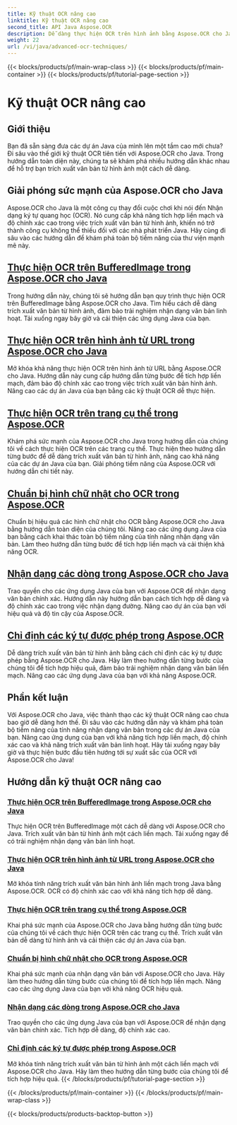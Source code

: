 ```yaml
---
title: Kỹ thuật OCR nâng cao
linktitle: Kỹ thuật OCR nâng cao
second_title: API Java Aspose.OCR
description: Dễ dàng thực hiện OCR trên hình ảnh bằng Aspose.OCR cho Java. Trích xuất văn bản liền mạch với độ chính xác cao. Nâng cao các dự án Java của bạn bằng tính năng nhận dạng văn bản linh hoạt.
weight: 22
url: /vi/java/advanced-ocr-techniques/
---
```


{{< blocks/products/pf/main-wrap-class >}}
{{< blocks/products/pf/main-container >}}
{{< blocks/products/pf/tutorial-page-section >}}

# Kỹ thuật OCR nâng cao

## Giới thiệu

Bạn đã sẵn sàng đưa các dự án Java của mình lên một tầm cao mới chưa? Đi sâu vào thế giới kỹ thuật OCR tiên tiến với Aspose.OCR cho Java. Trong hướng dẫn toàn diện này, chúng ta sẽ khám phá nhiều hướng dẫn khác nhau để hỗ trợ bạn trích xuất văn bản từ hình ảnh một cách dễ dàng.

## Giải phóng sức mạnh của Aspose.OCR cho Java

Aspose.OCR cho Java là một công cụ thay đổi cuộc chơi khi nói đến Nhận dạng ký tự quang học (OCR). Nó cung cấp khả năng tích hợp liền mạch và độ chính xác cao trong việc trích xuất văn bản từ hình ảnh, khiến nó trở thành công cụ không thể thiếu đối với các nhà phát triển Java. Hãy cùng đi sâu vào các hướng dẫn để khám phá toàn bộ tiềm năng của thư viện mạnh mẽ này.

## [Thực hiện OCR trên BufferedImage trong Aspose.OCR cho Java](./perform-ocr-buffered-image/)

Trong hướng dẫn này, chúng tôi sẽ hướng dẫn bạn quy trình thực hiện OCR trên BufferedImage bằng Aspose.OCR cho Java. Tìm hiểu cách dễ dàng trích xuất văn bản từ hình ảnh, đảm bảo trải nghiệm nhận dạng văn bản linh hoạt. Tải xuống ngay bây giờ và cải thiện các ứng dụng Java của bạn.

## [Thực hiện OCR trên hình ảnh từ URL trong Aspose.OCR cho Java](./perform-ocr-image-from-url/)

Mở khóa khả năng thực hiện OCR trên hình ảnh từ URL bằng Aspose.OCR cho Java. Hướng dẫn này cung cấp hướng dẫn từng bước để tích hợp liền mạch, đảm bảo độ chính xác cao trong việc trích xuất văn bản hình ảnh. Nâng cao các dự án Java của bạn bằng các kỹ thuật OCR dễ thực hiện.

## [Thực hiện OCR trên trang cụ thể trong Aspose.OCR](./perform-ocr-on-page/)

Khám phá sức mạnh của Aspose.OCR cho Java trong hướng dẫn của chúng tôi về cách thực hiện OCR trên các trang cụ thể. Thực hiện theo hướng dẫn từng bước để dễ dàng trích xuất văn bản từ hình ảnh, nâng cao khả năng của các dự án Java của bạn. Giải phóng tiềm năng của Aspose.OCR với hướng dẫn chi tiết này.

## [Chuẩn bị hình chữ nhật cho OCR trong Aspose.OCR](./prepare-rectangles-for-ocr/)

Chuẩn bị hiệu quả các hình chữ nhật cho OCR bằng Aspose.OCR cho Java bằng hướng dẫn toàn diện của chúng tôi. Nâng cao các ứng dụng Java của bạn bằng cách khai thác toàn bộ tiềm năng của tính năng nhận dạng văn bản. Làm theo hướng dẫn từng bước để tích hợp liền mạch và cải thiện khả năng OCR.

## [Nhận dạng các dòng trong Aspose.OCR cho Java](./recognize-lines/)

Trao quyền cho các ứng dụng Java của bạn với Aspose.OCR để nhận dạng văn bản chính xác. Hướng dẫn này hướng dẫn bạn cách tích hợp dễ dàng và độ chính xác cao trong việc nhận dạng đường. Nâng cao dự án của bạn với hiệu quả và độ tin cậy của Aspose.OCR.

## [Chỉ định các ký tự được phép trong Aspose.OCR](./specify-allowed-characters/)

Dễ dàng trích xuất văn bản từ hình ảnh bằng cách chỉ định các ký tự được phép bằng Aspose.OCR cho Java. Hãy làm theo hướng dẫn từng bước của chúng tôi để tích hợp hiệu quả, đảm bảo trải nghiệm nhận dạng văn bản liền mạch. Nâng cao các ứng dụng Java của bạn với khả năng Aspose.OCR.

## Phần kết luận

Với Aspose.OCR cho Java, việc thành thạo các kỹ thuật OCR nâng cao chưa bao giờ dễ dàng hơn thế. Đi sâu vào các hướng dẫn này và khám phá toàn bộ tiềm năng của tính năng nhận dạng văn bản trong các dự án Java của bạn. Nâng cao ứng dụng của bạn với khả năng tích hợp liền mạch, độ chính xác cao và khả năng trích xuất văn bản linh hoạt. Hãy tải xuống ngay bây giờ và thực hiện bước đầu tiên hướng tới sự xuất sắc của OCR với Aspose.OCR cho Java!
## Hướng dẫn kỹ thuật OCR nâng cao
### [Thực hiện OCR trên BufferedImage trong Aspose.OCR cho Java](./perform-ocr-buffered-image/)
Thực hiện OCR trên BufferedImage một cách dễ dàng với Aspose.OCR cho Java. Trích xuất văn bản từ hình ảnh một cách liền mạch. Tải xuống ngay để có trải nghiệm nhận dạng văn bản linh hoạt.
### [Thực hiện OCR trên hình ảnh từ URL trong Aspose.OCR cho Java](./perform-ocr-image-from-url/)
Mở khóa tính năng trích xuất văn bản hình ảnh liền mạch trong Java bằng Aspose.OCR. OCR có độ chính xác cao với khả năng tích hợp dễ dàng.
### [Thực hiện OCR trên trang cụ thể trong Aspose.OCR](./perform-ocr-on-page/)
Khai phá sức mạnh của Aspose.OCR cho Java bằng hướng dẫn từng bước của chúng tôi về cách thực hiện OCR trên các trang cụ thể. Trích xuất văn bản dễ dàng từ hình ảnh và cải thiện các dự án Java của bạn.
### [Chuẩn bị hình chữ nhật cho OCR trong Aspose.OCR](./prepare-rectangles-for-ocr/)
Khai phá sức mạnh của nhận dạng văn bản với Aspose.OCR cho Java. Hãy làm theo hướng dẫn từng bước của chúng tôi để tích hợp liền mạch. Nâng cao các ứng dụng Java của bạn với khả năng OCR hiệu quả.
### [Nhận dạng các dòng trong Aspose.OCR cho Java](./recognize-lines/)
Trao quyền cho các ứng dụng Java của bạn với Aspose.OCR để nhận dạng văn bản chính xác. Tích hợp dễ dàng, độ chính xác cao.
### [Chỉ định các ký tự được phép trong Aspose.OCR](./specify-allowed-characters/)
Mở khóa tính năng trích xuất văn bản từ hình ảnh một cách liền mạch với Aspose.OCR cho Java. Hãy làm theo hướng dẫn từng bước của chúng tôi để tích hợp hiệu quả.
{{< /blocks/products/pf/tutorial-page-section >}}

{{< /blocks/products/pf/main-container >}}
{{< /blocks/products/pf/main-wrap-class >}}

{{< blocks/products/products-backtop-button >}}
